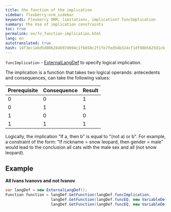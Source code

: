 ```yaml
--- 
title: the function of the implication 
sidebar: flexberry-orm_sidebar 
keywords: Flexberry ORM, limitations, implication? funcImplication 
summary: the Use of implication constraints 
toc: true 
permalink: en/fo_function-implication.html 
lang: en 
autotranslated: true 
hash: 14f3ec1abd5d086284697d694c1fb658c2f1fe7fed54b324cf1df98b5625d1cb 
--- 
```


`funcImplication` - [ExternalLangDef](fo_external-lang-def.html) to specify logical implication. 

The implication is a function that takes two logical operands: antecedents and consequences, can take the following values: 

Prerequisite | Consequence | Result
:----------|:----------|:----------
0 | 0 | 1
0 | 1 | 1
1 | 0 | 0
1 | 1 | 1

Logically, the implication "If a, then b" is equal to "(not a) or b". 
For example, a constraint of the form: "If nickname = snow leopard, then gender = male" would lead to the conclusion all cats with the male sex and all (not snow leopard). 


## Example 

**All Ivans Ivanovs and not Ivanov** 

``` csharp
var langDef = new ExternalLangDef();
Function function = langDef.GetFunction(langDef.funcImplication,
                    langDef.GetFunction(langDef.funcEQ, new VariableDef(langDef.StringType, Last name),"Ivanov"),
                    langDef.GetFunction(langDef.funcEQ, new VariableDef(langDef.StringType, "Name"), "Ivan"));
``` 



